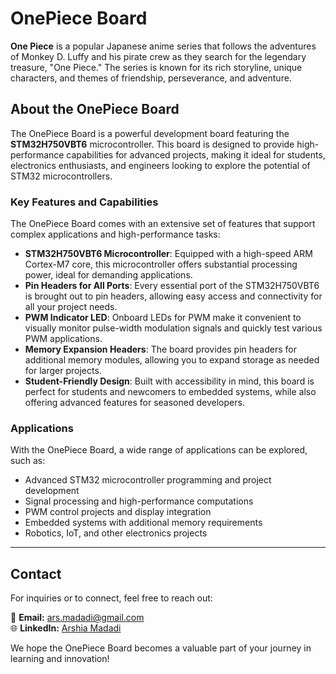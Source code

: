 # OnePiece Board

**One Piece** is a popular Japanese anime series that follows the adventures of Monkey D. Luffy and his pirate crew as they search for the legendary treasure, "One Piece." The series is known for its rich storyline, unique characters, and themes of friendship, perseverance, and adventure.

## About the OnePiece Board
The OnePiece Board is a powerful development board featuring the **STM32H750VBT6** microcontroller. This board is designed to provide high-performance capabilities for advanced projects, making it ideal for students, electronics enthusiasts, and engineers looking to explore the potential of STM32 microcontrollers.

### Key Features and Capabilities
The OnePiece Board comes with an extensive set of features that support complex applications and high-performance tasks:

- **STM32H750VBT6 Microcontroller**: Equipped with a high-speed ARM Cortex-M7 core, this microcontroller offers substantial processing power, ideal for demanding applications.
- **Pin Headers for All Ports**: Every essential port of the STM32H750VBT6 is brought out to pin headers, allowing easy access and connectivity for all your project needs.
- **PWM Indicator LED**: Onboard LEDs for PWM make it convenient to visually monitor pulse-width modulation signals and quickly test various PWM applications.
- **Memory Expansion Headers**: The board provides pin headers for additional memory modules, allowing you to expand storage as needed for larger projects.
- **Student-Friendly Design**: Built with accessibility in mind, this board is perfect for students and newcomers to embedded systems, while also offering advanced features for seasoned developers.

### Applications
With the OnePiece Board, a wide range of applications can be explored, such as:

- Advanced STM32 microcontroller programming and project development
- Signal processing and high-performance computations
- PWM control projects and display integration
- Embedded systems with additional memory requirements
- Robotics, IoT, and other electronics projects
---

## Contact
For inquiries or to connect, feel free to reach out:

📧 **Email:** [ars.madadi@gmail.com](mailto:ars.madadi@gmail.com)  
🌐 **LinkedIn:** [Arshia Madadi](https://www.linkedin.com/in/arshiamadadi)

We hope the OnePiece Board becomes a valuable part of your journey in learning and innovation!
